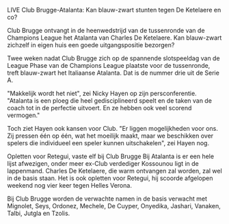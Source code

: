 LIVE Club Brugge-Atalanta: Kan blauw-zwart stunten tegen De Ketelaere en co?

Club Brugge ontvangt in de heenwedstrijd van de tussenronde van de Champions League het Atalanta van Charles De Ketelaere. Kan blauw-zwart zichzelf in eigen huis een goede uitgangspositie bezorgen?

Twee weken nadat Club Brugge zich op de spannende slotspeeldag van de League Phase van de Champions League plaatste voor de tussenronde, treft blauw-zwart het Italiaanse Atalanta. Dat is de nummer drie uit de Serie A. 

"Makkelijk wordt het niet", zei Nicky Hayen op zijn persconferentie. "Atalanta is een ploeg die heel gedisciplineerd speelt en de taken van de coach tot in de perfectie uitvoert. En ze hebben ook veel scorend vermogen."

Toch ziet Hayen ook kansen voor Club. "Er liggen mogelijkheden voor ons. Zij pressen één op één, wat het moeilijk maakt, maar we beschikken over spelers die individueel een speler kunnen uitschakelen", zei Hayen nog.

Opletten voor Retegui, vaste elf bij Club Brugge
Bij Atalanta is er een hele lijst afwezigen, onder meer ex-Club verdediger Kossounou ligt in de lappenmand. Charles De Ketelaere, die warm ontvangen zal worden, zal wel in de basis staan. Het is ook opletten voor Retegui, hij scoorde afgelopen weekend nog vier keer tegen Helles Verona. 

Bij Club Brugge worden de verwachte namen in de basis verwacht met Mignolet, Seys, Ordonez, Mechele, De Cuyper, Onyedika, Jashari, Vanaken, Talbi, Jutgla en Tzolis. 
